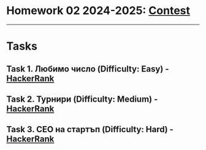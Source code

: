 # Homework 02 2024-2025: [Contest](<https://www.hackerrank.com/contests/sda-24-25-2/challenges>)

---

# Tasks

## Task 1. Любимо число (Difficulty: Easy) - [HackerRank](<https://www.hackerrank.com/contests/sda-24-25-2/challenges/challenge-3668>)

## Task 2. Турнири (Difficulty: Medium) - [HackerRank](<https://www.hackerrank.com/contests/sda-24-25-2/challenges/challenge-3669>)

## Task 3. CEO на стартъп (Difficulty: Hard) - [HackerRank](<https://www.hackerrank.com/contests/sda-24-25-2/challenges/challenge-3670>)